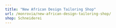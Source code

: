 ```yaml
---
title: "New African Design Tailoring Shop"
url: /monrovia/new-african-design-tailoring-shop/
shop: Schneiderei
---
```

